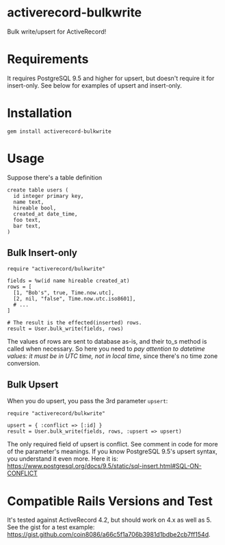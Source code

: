 # activerecord-bulkwrite
Bulk write/upsert for ActiveRecord!

# Requirements
It requires PostgreSQL 9.5 and higher for upsert, but doesn't require it for insert-only. See below for examples of upsert and insert-only.

# Installation

```
gem install activerecord-bulkwrite
```

# Usage

Suppose there's a table definition

```
create table users (
  id integer primary key,
  name text,
  hireable bool,
  created_at date_time,
  foo text,
  bar text,
)
```

## Bulk Insert-only

```
require "activerecord/bulkwrite"

fields = %w(id name hireable created_at)
rows = [
  [1, "Bob's", true, Time.now.utc],
  [2, nil, "false", Time.now.utc.iso8601],
  # ...
]

# The result is the effected(inserted) rows.
result = User.bulk_write(fields, rows)
```

The values of rows are sent to database as-is, and their to_s method is called when necessary. So here you need to *pay attention to datetime values: it must be in UTC time, not in local time*, since there's no time zone conversion.

## Bulk Upsert

When you do upsert, you pass the 3rd parameter `upsert`:

```
require "activerecord/bulkwrite"

upsert = { :conflict => [:id] }
result = User.bulk_write(fields, rows, :upsert => upsert)
```

The only required field of upsert is conflict. See comment in code for more of the parameter's meanings. If you know PostgreSQL 9.5's upsert syntax, you understand it even more. Here it is: https://www.postgresql.org/docs/9.5/static/sql-insert.html#SQL-ON-CONFLICT

# Compatible Rails Versions and Test
It's tested against ActiveRecord 4.2, but should work on 4.x as well as 5. See the gist for a test example: https://gist.github.com/coin8086/a66c5f1a706b3981d1bdbe2cb7ff154d.
